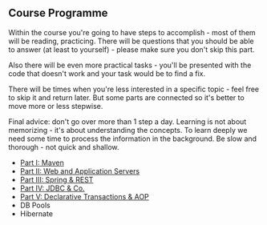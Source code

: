 Course Programme
----------------

Within the course you're going to have steps to accomplish - most of them will be reading, practicing. There will be
questions that you should be able to answer (at least to yourself) - please make sure you don't skip this part.

Also there will be even more practical tasks - you'll be presented with the code that doesn't work and your task would 
be to find a fix. 

There will be times when you're less interested in a specific topic - feel free to skip it and return later. But some
parts are connected so it's better to move more or less stepwise.

Final advice: don't go over more than 1 step a day. Learning is not about memorizing - it's about understanding the
concepts. To learn deeply we need some time to process the information in the background. Be slow and thorough - not
quick and shallow.

* [Part I: Maven](./programme/maven.md)
* [Part II: Web and Application Servers](./programme/web-apps.md)
* [Part III: Spring & REST](./programme/spring-n-rest.md)
* [Part IV: JDBC & Co.](./programme/jdbc.md)
* [Part V: Declarative Transactions & AOP](./programme/transactions-n-aop.md)
* DB Pools
* Hibernate